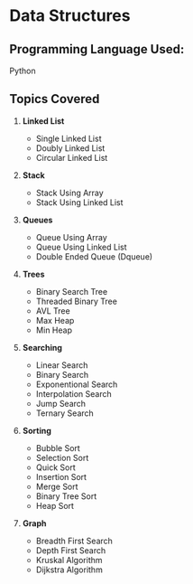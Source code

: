 # Data Structures

## Programming Language Used:
Python

## Topics Covered
1) **Linked List**
    * Single Linked List
    * Doubly Linked List
    * Circular Linked List
 
2) **Stack**
    * Stack Using Array
    * Stack Using Linked List
 
3) **Queues**
    * Queue Using Array
    * Queue Using Linked List
    * Double Ended Queue (Dqueue)
  
4) **Trees**
    * Binary Search Tree
    * Threaded Binary Tree
    * AVL Tree
    * Max Heap
    * Min Heap
  
5) **Searching**
    * Linear Search
    * Binary Search
    * Exponentional Search
    * Interpolation Search
    * Jump Search
    * Ternary Search
 
6) **Sorting**
    * Bubble Sort
    * Selection Sort
    * Quick Sort
    * Insertion Sort
    * Merge Sort
    * Binary Tree Sort
    * Heap Sort

7) **Graph**
    * Breadth First Search
    * Depth First Search
    * Kruskal Algorithm
    * Dijkstra Algorithm

